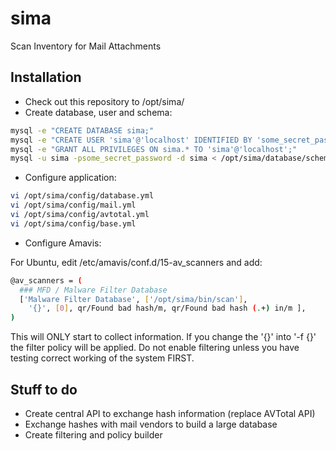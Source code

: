 # sima
Scan Inventory for Mail Attachments


## Installation

- Check out this repository to /opt/sima/
- Create database, user and schema:

```bash
mysql -e "CREATE DATABASE sima;"
mysql -e "CREATE USER 'sima'@'localhost' IDENTIFIED BY 'some_secret_password';"
mysql -e "GRANT ALL PRIVILEGES ON sima.* TO 'sima'@'localhost';"
mysql -u sima -psome_secret_password -d sima < /opt/sima/database/schema.sql
```

- Configure application:

```bash
vi /opt/sima/config/database.yml
vi /opt/sima/config/mail.yml
vi /opt/sima/config/avtotal.yml
vi /opt/sima/config/base.yml
```

- Configure Amavis:

For Ubuntu, edit /etc/amavis/conf.d/15-av_scanners and add:

```bash
@av_scanners = (
  ### MFD / Malware Filter Database
  ['Malware Filter Database', ['/opt/sima/bin/scan'],
    '{}', [0], qr/Found bad hash/m, qr/Found bad hash (.+) in/m ],
)
```

This will ONLY start to collect information. If you change the '{}' into '-f {}' the
filter policy will be applied. Do not enable filtering unless you have testing correct
working of the system FIRST.


## Stuff to do

- Create central API to exchange hash information (replace AVTotal API)
- Exchange hashes with mail vendors to build a large database
- Create filtering and policy builder

